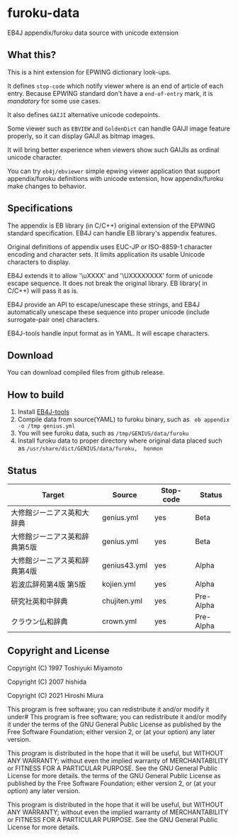 # furoku-data
EB4J  appendix/furoku data source with unicode extension

## What this?

This is a hint extension for EPWING dictionary look-ups.

It defines `stop-code` which notify viewer where is an end of article of each entry.
Because EPWING standard don't have a `end-of-entry` mark, it is *mandatory* for some
use cases.

It also defines `GAIJI` alternative unicode codepoints.

Some viewer such as `EBVIEW` and `GoldenDict` can handle GAIJI image feature
properly, so it can display GAIJI as bitmap images.

It will bring better experience when viewers show such GAIJIs as ordinal
unicode character.

You can try `eb4j/ebviewer` simple epwing viewer application that support
appendix/furoku definitions with unicode extension, how appendix/furoku make
changes to behavior.


## Specifications

The appendix is EB library (in C/C++) original extension of the EPWING standard specification.
EB4J can handle EB library's appendix features.

Original definitions of appendix uses EUC-JP or ISO-8859-1 character encoding
and character sets.
It limits application its usable Unicode characters to display. 

EB4J extends it to allow '\uXXXX' and '\UXXXXXXXX' form of unicode escape sequence.
It does not break the original library. EB library( in C/C++) will pass it as is.

EB4J provide an API to escape/unescape these strings, and EB4J automatically unescape
these sequence into proper unicode (include surrogate-pair one) characters.

EB4J-tools handle input format as in YAML. It will escape characters.

## Download

You can download compiled files from github release.


## How to build

1. Install [EB4J-tools](https://github.com/eb4j/eb4j-tools)
2. Compile data from source(YAML) to furoku binary, such as    ``` eb appendix -o /tmp genius.yml```
3. You will see furoku data, such as ```/tmp/GENIUS/data/furoku```
4. Install furoku data to proper directory where original data placed such as `/usr/share/dict/GENIUS/data/furoku,  honmon` 

## Status

Target                    |  Source       | Stop-code | Status  
------------------------- | ------------- | --------- | ------
大修館ジーニアス英和大辞典    | genius.yml    | yes       | Beta
大修館ジーニアス英和辞典第5版 | genius.yml    | yes       | Beta
大修館ジーニアス英和辞典第4版 | genius43.yml  | yes       | Alpha
岩波広辞苑第4版 第5版       | kojien.yml     | yes      | Alpha
研究社英和中辞典            | chujiten.yml  | yes       | Pre-Alpha
クラウン仏和辞典            | crown.yml     | yes       | Pre-Alpha


## Copyright and License

Copyright (C) 1997  Toshiyuki Miyamoto

Copyright (C) 2007  hishida

Copyright (C) 2021  Hiroshi Miura

This program is free software; you can redistribute it and/or modify
it under# This program is free software; you can redistribute it and/or modify
it under the terms of the GNU General Public License as published by
the Free Software Foundation; either version 2, or (at your option)
any later version.

This program is distributed in the hope that it will be useful,
but WITHOUT ANY WARRANTY; without even the implied warranty of
MERCHANTABILITY or FITNESS FOR A PARTICULAR PURPOSE.  See the
GNU General Public License for more details. the terms of the GNU General Public License as published by
the Free Software Foundation; either version 2, or (at your option)
any later version.

This program is distributed in the hope that it will be useful,
but WITHOUT ANY WARRANTY; without even the implied warranty of
MERCHANTABILITY or FITNESS FOR A PARTICULAR PURPOSE.  See the
GNU General Public License for more details.
